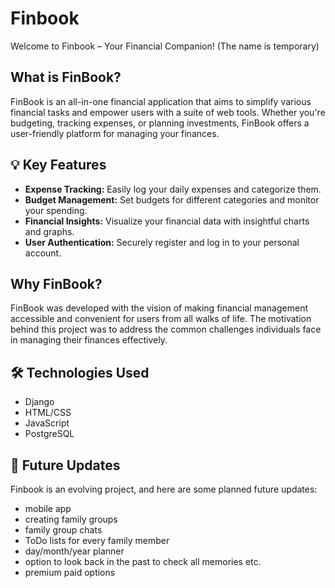# Finbook

Welcome to Finbook – Your Financial Companion! (The name is temporary)

## What is FinBook?

FinBook is an all-in-one financial application that aims to simplify various financial tasks and empower users with a suite of web tools. Whether you're budgeting, tracking expenses, or planning investments, FinBook offers a user-friendly platform for managing your finances.

## 💡 Key Features

- **Expense Tracking:** Easily log your daily expenses and categorize them.
- **Budget Management:** Set budgets for different categories and monitor your spending.
- **Financial Insights:** Visualize your financial data with insightful charts and graphs.
- **User Authentication:** Securely register and log in to your personal account.

## Why FinBook?

FinBook was developed with the vision of making financial management accessible and convenient for users from all walks of life. The motivation behind this project was to address the common challenges individuals face in managing their finances effectively.

## 🛠️ Technologies Used

- Django
- HTML/CSS
- JavaScript
- PostgreSQL

## 🚀 Future Updates

Finbook is an evolving project, and here are some planned future updates:
- mobile app
- creating family groups
- family group chats
- ToDo lists for every family member
- day/month/year planner
- option to look back in the past to check all memories etc.
- premium paid options


